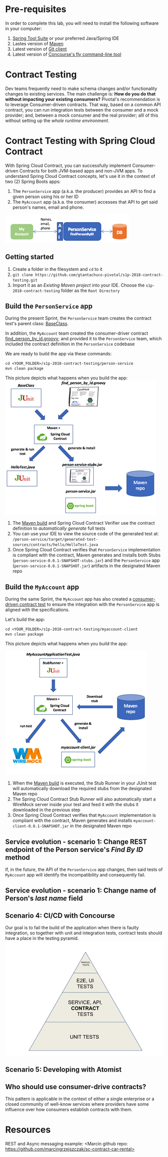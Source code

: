 # Pre-requisites
In order to complete this lab, you will need to install the following software in your computer:
1) [Spring Tool Suite](https://spring.io/tools) or your preferred Java/Spring IDE
1) Lastes version of [Maven](https://maven.apache.org/)
1) Latest version of [Git client](https://git-scm.com/)
1) Latest version of [Concourse's fly command-line tool](https://github.com/concourse/fly)

# Contract Testing
Dev teams frequently need to make schema changes and/or functionality changes to existing services.
The main challenge is: __How do you do that without impacting your existing consumers?__ Pivotal's recommendation is to leverage Consumer-driven contracts. That way, based on a common API contract, you can run integration tests between the consumer and a mock provider; and, between a mock consumer and the real provider; alll of this without setting up the _whole runtime environment_. 

# Contract Testing with Spring Cloud Contract
With Spring Cloud Contract, you can successfully implement Consumer-driven Contracts for both JVM-based apps and non-JVM apps. To understand Spring Cloud Contract concepts, let's use it in the context of two (2) Spring Boots apps:

1) The `PersonService` app (a.k.a. the producer) provides an API to find a given person using his or her ID
1) The `MyAccount` app (a.k.a. the consumer) accesses that API to get said person's names, email and phone. 

![The System](TheSystem.png)

## Getting started
1) Create a folder in the filesystem and `cd` to it
1) `git clone https://github.com/gtantachuco-pivotal/s1p-2018-contract-testing.git`
1) Import it as an _Existing Maven project_ into your IDE. Choose the `s1p-2018-contract-testing` folder as the `Root Directory`

## Build the `PersonService` app
During the present Sprint, the `PersonService` team creates the contract test's parent class: [BaseClass](person-service/src/test/java/hello/BaseClass.java).

In addition, the `MyAccount` team created the consumer-driver contract [find_person_by_id.groovy](person-service/src/test/resources/contracts/hello/find_person_by_id.groovy); and provided it to the `PersonService` team, which included the contract definition in the `PersonService` codebase

We are ready to build the app via these commands:
```
cd <YOUR_FOLDER>/s1p-2018-contract-testing/person-service
mvn clean package
```
This picture depicts what happens when you build the app:
![build-person-service](build-person-service.png)

1) The [Maven build](person-service/pom.xml) and Spring Cloud Contract Verifier use the contract definition to _automatically generate_ full tests
1) You can use your IDE to view the source code of the generated test at: `/person-service/target/generated-test-sources/contracts/hello/HelloTest.java`
1) Once Spring Cloud Contract verifies that `PersonService` implementation is compliant with the contract, Maven generates and installs both Stubs (`person-service-0.0.1-SNAPSHOT-stubs.jar`) and the `PersonService` app (`person-service-0.0.1-SNAPSHOT.jar`) artifacts in the designated Maven repo

## Build the `MyAccount` app
During the same Sprint, the `MyAccount` app has also created a [consumer-driven contract test](/myaccount-client/src/test/java/hello/MyAccountApplicationTest.java) to ensure the integration with the `PersonService` app is aligned with the specifications.

Let's build the app:
```
cd <YOUR_FOLDER>/s1p-2018-contract-testing/myaccount-client
mvn clean package
```
This picture depicts what happens when you build the app:

![build-myaccount-client](build-myaccount-client.png)

1) When the [Maven build](/myaccount-client/pom.xml) is executed, the Stub Runner in your JUnit test will automatically download the required stubs from the designated Maven repo
1) The Spring Cloud Contract Stub Runner will also automatically start a WireMock server inside your test and feed it with the stubs it downloaded in the previous step
1) Once Spring Cloud Contract verifies that `MyAccount` implementation is compliant with the contract, Maven generates and installs `myaccount-client-0.0.1-SNAPSHOT.jar` in the designated Maven repo

## Service evolution - scenario 1: Change REST endpoint of the Person service's _Find By ID_ method
If, in the future, the API of the `PersonService` app changes, then said tests of `MyAccount` app will identify the incompatibility and consequently fail.


## Service evolution - scenario 1: Change name of Person's _last name_ field

## Scenario 4: CI/CD with Concourse
Our goal is to fail the build of the application when there is faulty integration, so together with unit and integration tests, contract tests should have a place in the testing pyramid.
![Test Pyramid](testing_pyramid.png)

## Scenario 5: Developing with Atomist

## Who should use consumer-drive contracts?
This pattern is applicable in the context of either a single enterprise or a closed community of well-know services where providers have some influence over how consumers establish contracts with them.


# Resources
REST and Async messaging example: <Marcin github repo: https://github.com/marcingrzejszczak/sc-contract-car-rental>
